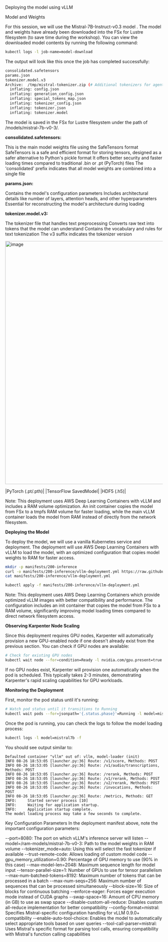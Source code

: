 Deploying the model using vLLM

Model and Weights

For this session, we will use the Mistral-7B-Instruct-v0.3 model . The model and weights have already been downloaded into the FSx for Lustre filesystem (to save time during the workshop). You can view the downloaded model contents by running the following command:

``` bash
kubectl logs -l job-name=model-download
```

The output will look like this once the job has completed successfully:

``` bash
consolidated.safetensors
params.json
tokenizer.model.v3
Archive:  /tmp/mistral-tokenizer.zip (# Additional tokenizers for agents)
  inflating: config.json
  inflating: generation_config.json
  inflating: special_tokens_map.json
  inflating: tokenizer_config.json
  inflating: tokenizer.json
  inflating: tokenizer.model
```

The model is saved in the FSx for Lustre filesystem under the path of /models/mistral-7b-v0-3/.

**consolidated.safetensors:**

This is the main model weights file using the SafeTensors format
SafeTensors is a safe and efficient format for storing tensors, designed as a safer alternative to Python's pickle format
It offers better security and faster loading times compared to traditional .bin or .pt (PyTorch) files
The 'consolidated' prefix indicates that all model weights are combined into a single file

**params.json:**

Contains the model's configuration parameters
Includes architectural details like number of layers, attention heads, and other hyperparameters
Essential for reconstructing the model's architecture during loading

**tokenizer.model.v3:**

The tokenizer file that handles text preprocessing
Converts raw text into tokens that the model can understand
Contains the vocabulary and rules for text tokenization
The v3 suffix indicates the tokenizer version

<img width="1278" height="775" alt="image" src="https://github.com/user-attachments/assets/2ea1f86f-41c4-474c-ac9c-10aa19d94803" />



|PyTorch (.pt/.pth)|
|TensorFlow SavedModel|
|HDF5 (.h5)|



Note: This deployment uses AWS Deep Learning Containers with vLLM and includes a RAM volume optimization. An init container copies the model from FSx to a tmpfs RAM volume for faster loading, while the main vLLM container loads the model from RAM instead of directly from the network filesystem.

**Deploying the Model**

To deploy the model, we will use a vanilla Kubernetes service and deployment. The deployment will use AWS Deep Learning Containers with vLLM to load the model, with an optimized configuration that copies model weights to RAM for faster access.

``` bash
mkdir -p manifests/200-inference
curl -o manifests/200-inference/vllm-deployment.yml https://raw.githubusercontent.com/aws-samples/sample-genai-on-eks/refs/heads/main/manifests/100-vllm/vllm-deployment.yml
cat manifests/200-inference/vllm-deployment.yml

kubectl apply -f manifests/200-inference/vllm-deployment.yml
```

Note: This deployment uses AWS Deep Learning Containers which provide optimized vLLM images with better compatibility and performance. The configuration includes an init container that copies the model from FSx to a RAM volume, significantly improving model loading times compared to direct network filesystem access.

**Observing Karpenter Node Scaling**

Since this deployment requires GPU nodes, Karpenter will automatically provision a new GPU-enabled node if one doesn't already exist from the previous section. You can check if GPU nodes are available:

``` bash
# Check for existing GPU nodes
kubectl wait node --for=condition=Ready -l nvidia.com/gpu.present=true
```

If no GPU nodes exist, Karpenter will provision one automatically when the pod is scheduled. This typically takes 2-3 minutes, demonstrating Karpenter's rapid scaling capabilities for GPU workloads.

**Monitoring the Deployment**

First, monitor the pod status until it's running:

``` bash
# Watch pod status until it transitions to Running
kubectl wait pods --for=jsonpath='{.status.phase}'=Running -l model=mistral7b --timeout=300s
```

Once the pod is running, you can check the logs to follow the model loading process:

``` bash
kubectl logs -l model=mistral7b -f
```

You should see output similar to:

```
Defaulted container "vllm" out of: vllm, model-loader (init)
INFO 08-26 18:53:05 [launcher.py:36] Route: /v1/score, Methods: POST
INFO 08-26 18:53:05 [launcher.py:36] Route: /v1/audio/transcriptions, Methods: POST
INFO 08-26 18:53:05 [launcher.py:36] Route: /rerank, Methods: POST
INFO 08-26 18:53:05 [launcher.py:36] Route: /v1/rerank, Methods: POST
INFO 08-26 18:53:05 [launcher.py:36] Route: /v2/rerank, Methods: POST
INFO 08-26 18:53:05 [launcher.py:36] Route: /invocations, Methods: POST
INFO 08-26 18:53:05 [launcher.py:36] Route: /metrics, Methods: GET
INFO:     Started server process [10]
INFO:     Waiting for application startup.
INFO:     Application startup complete.
The model loading process may take a few seconds to complete.
```

Key Configuration Parameters
In the deployment manifest above, note the important configuration parameters:

--port=8080: The port on which vLLM's inference server will listen
--model=/ram-models/mistral-7b-v0-3: Path to the model weights in RAM volume
--tokenizer_mode=auto: Using this will select the fast tokenizer if available
--trust-remote-code: Allows loading of custom model code
--gpu_memory_utilization=0.90: Percentage of GPU memory to use (90% in this case)
--max-model-len=2048: Maximum sequence length for model input
--tensor-parallel-size=1: Number of GPUs to use for tensor parallelism
--max-num-batched-tokens=8192: Maximum number of tokens that can be processed in a batch
--max-num-seqs=256: Maximum number of sequences that can be processed simultaneously
--block-size=16: Size of blocks for continuous batching
--enforce-eager: Forces eager execution mode instead of CUDA graphs
--swap-space=16: Amount of CPU memory (in GB) to use as swap space
--disable-custom-all-reduce: Disables custom all-reduce implementation for better compatibility
--config-format=mistral: Specifies Mistral-specific configuration handling for vLLM 0.9.0+ compatibility
--enable-auto-tool-choice: Enables the model to automatically select appropriate tools based on user queries
--tool-call-parser=mistral: Uses Mistral's specific format for parsing tool calls, ensuring compatibility with Mistral's function calling capabilities

